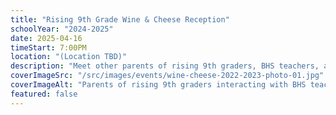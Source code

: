 ```yaml
---
title: "Rising 9th Grade Wine & Cheese Reception"
schoolYear: "2024-2025"
date: 2025-04-16
timeStart: 7:00PM
location: "(Location TBD)"
description: "Meet other parents of rising 9th graders, BHS teachers, and current Fund volunteers to find out about how to get involved in innovation at BHS."
coverImageSrc: "/src/images/events/wine-cheese-2022-2023-photo-01.jpg"
coverImageAlt: "Parents of rising 9th graders interacting with BHS teachers."
featured: false
---
```

